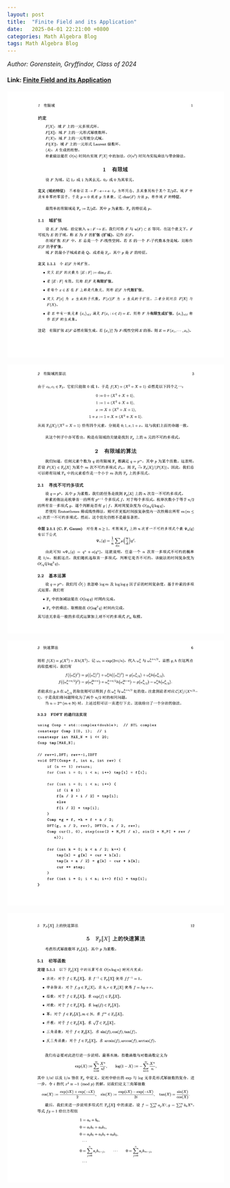 ```yaml
---
layout: post
title:  "Finite Field and its Application"
date:   2025-04-01 22:21:00 +0800
categories: Math Algebra Blog 
tags: Math Algebra Blog
---
```


*Author: Gorenstein, Gryffindor, Class of 2024*

#### Link: [Finite Field and its Application](/raw_file/有限域及其算法(1).pdf)

![1](/assets/images/article/finitefield-jlq/1.png)

![2](assets/images/article/finitefield-jlq/2.png)

![3](/assets/images/article/finitefield-jlq/3.png)

![4](/assets/images/article/finitefield-jlq/4.png)

